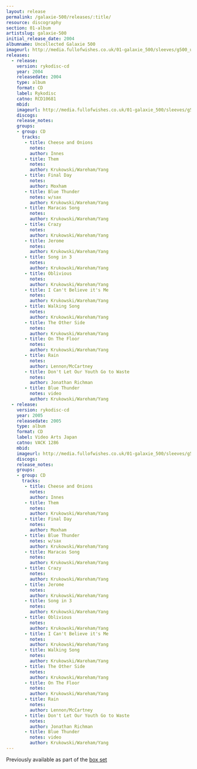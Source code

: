 ```yaml
---
layout: release
permalink: /galaxie-500/releases/:title/
resource: discography
section: 01-album
artistslug: galaxie-500
initial_release_date: 2004
albumname: Uncollected Galaxie 500
imageurl: http://media.fullofwishes.co.uk/01-galaxie_500/sleeves/g500_uncollected.jpg
releases:
  - release: 
    version: rykodisc-cd
    year: 2004
    releasedate: 2004
    type: album
    format: CD
    label: Rykodisc
    catno: RCD10681
    mbid: 
    imageurl: http://media.fullofwishes.co.uk/01-galaxie_500/sleeves/g500_uncollected.jpg
    discogs: 
    release_notes:
    groups:
    - group: CD
      tracks:
       - title: Cheese and Onions
         notes: 
         author: Innes
       - title: Them
         notes: 
         author: Krukowski/Wareham/Yang
       - title: Final Day
         notes: 
         author: Moxham
       - title: Blue Thunder
         notes: w/sax
         author: Krukowski/Wareham/Yang
       - title: Maracas Song
         notes: 
         author: Krukowski/Wareham/Yang
       - title: Crazy
         notes: 
         author: Krukowski/Wareham/Yang
       - title: Jerome
         notes: 
         author: Krukowski/Wareham/Yang
       - title: Song in 3
         notes: 
         author: Krukowski/Wareham/Yang
       - title: Oblivious
         notes: 
         author: Krukowski/Wareham/Yang
       - title: I Can't Believe it's Me
         notes: 
         author: Krukowski/Wareham/Yang
       - title: Walking Song
         notes: 
         author: Krukowski/Wareham/Yang
       - title: The Other Side
         notes: 
         author: Krukowski/Wareham/Yang
       - title: On The Floor
         notes: 
         author: Krukowski/Wareham/Yang
       - title: Rain
         notes: 
         author: Lennon/McCartney
       - title: Don't Let Our Youth Go to Waste
         notes: 
         author: Jonathan Richman
       - title: Blue Thunder
         notes: video
         author: Krukowski/Wareham/Yang
  - release: 
    version: rykodisc-cd
    year: 2005
    releasedate: 2005
    type: album
    format: CD
    label: Video Arts Japan
    catno: VACK 1286
    mbid: 
    imageurl: http://media.fullofwishes.co.uk/01-galaxie_500/sleeves/g500_uncollected.jpg
    discogs: 
    release_notes:
    groups:
    - group: CD
      tracks:
       - title: Cheese and Onions
         notes: 
         author: Innes
       - title: Them
         notes: 
         author: Krukowski/Wareham/Yang
       - title: Final Day
         notes: 
         author: Moxham
       - title: Blue Thunder
         notes: w/sax
         author: Krukowski/Wareham/Yang
       - title: Maracas Song
         notes: 
         author: Krukowski/Wareham/Yang
       - title: Crazy
         notes: 
         author: Krukowski/Wareham/Yang
       - title: Jerome
         notes: 
         author: Krukowski/Wareham/Yang
       - title: Song in 3
         notes: 
         author: Krukowski/Wareham/Yang
       - title: Oblivious
         notes: 
         author: Krukowski/Wareham/Yang
       - title: I Can't Believe it's Me
         notes: 
         author: Krukowski/Wareham/Yang
       - title: Walking Song
         notes: 
         author: Krukowski/Wareham/Yang
       - title: The Other Side
         notes: 
         author: Krukowski/Wareham/Yang
       - title: On The Floor
         notes: 
         author: Krukowski/Wareham/Yang
       - title: Rain
         notes: 
         author: Lennon/McCartney
       - title: Don't Let Our Youth Go to Waste
         notes: 
         author: Jonathan Richman
       - title: Blue Thunder
         notes: video
         author: Krukowski/Wareham/Yang
---
```

Previously available as part of the [box set](/galaxie-500/releases/galaxie-500-galaxie-500.html)
